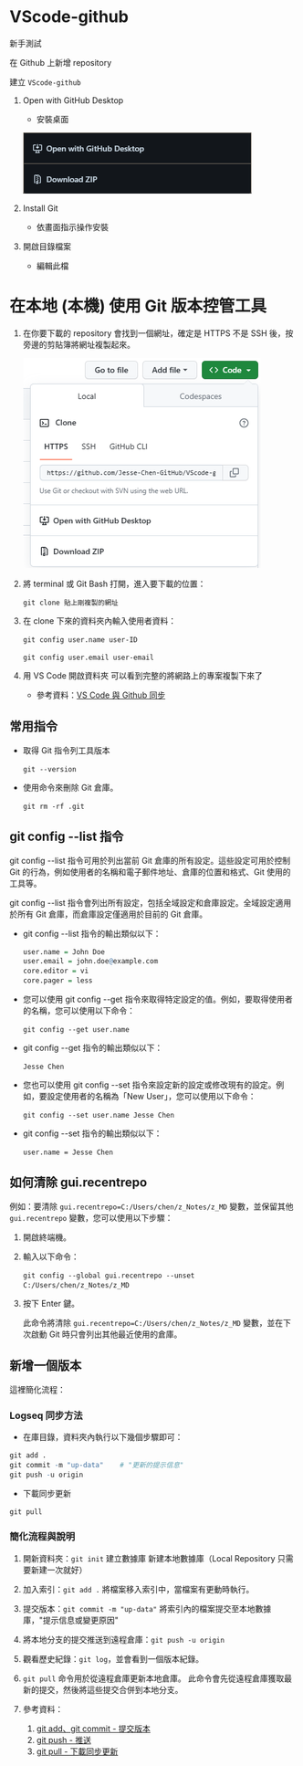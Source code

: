# VScode-github
新手測試

在 Github 上新增 repository

建立 `VScode-github`

1. Open with GitHub Desktop
   - 安裝桌面
   
   ![Alt text](./.images/image.png)

2. Install Git
   - 依畫面指示操作安裝

3. 開啟目錄檔案
   - 編輯此檔

# 在本地 (本機) 使用 Git 版本控管工具

1. 在你要下載的 repository 會找到一個網址，確定是 HTTPS 不是 SSH 後，按旁邊的剪貼簿將網址複製起來。
   
   ![Alt text](./.images/image-3.png)

2. 將 terminal 或 Git Bash 打開，進入要下載的位置：

   `git clone 貼上剛複製的網址`

3. 在 clone 下來的資料夾內輸入使用者資料：

   `git config user.name user-ID`

   `git config user.email user-email`


4. 用 VS Code 開啟資料夾
   可以看到完整的將網路上的專案複製下來了

   - 參考資料：[VS Code 與 Github 同步](https://jimmylab.wordpress.com/gp1015/git-github/vscode-github/)


## 常用指令
   - 取得 Git 指令列工具版本
      
      `git --version`

   - 使用命令來刪除 Git 倉庫。
      
      `git rm -rf .git`

## git config --list 指令
   git config --list 指令可用於列出當前 Git 倉庫的所有設定。這些設定可用於控制 Git 的行為，例如使用者的名稱和電子郵件地址、倉庫的位置和格式、Git 使用的工具等。

   git config --list 指令會列出所有設定，包括全域設定和倉庫設定。全域設定適用於所有 Git 倉庫，而倉庫設定僅適用於目前的 Git 倉庫。

   - git config --list 指令的輸出類似以下：
      ```r {text}
      user.name = John Doe
      user.email = john.doe@example.com
      core.editor = vi
      core.pager = less
      ```
   - 您可以使用 git config --get 指令來取得特定設定的值。例如，要取得使用者的名稱，您可以使用以下命令：
  
      `git config --get user.name`

   - git config --get 指令的輸出類似以下：
      
      `Jesse Chen`

   - 您也可以使用 git config --set 指令來設定新的設定或修改現有的設定。例如，要設定使用者的名稱為「New User」，您可以使用以下命令：
      
      `git config --set user.name Jesse Chen`

   - git config --set 指令的輸出類似以下：
      
      `user.name = Jesse Chen`


## 如何清除 gui.recentrepo
例如：要清除 `gui.recentrepo=C:/Users/chen/z_Notes/z_MD` 變數，並保留其他 `gui.recentrepo` 變數，您可以使用以下步驟：

1. 開啟終端機。
2. 輸入以下命令：
   
   `git config --global gui.recentrepo --unset C:/Users/chen/z_Notes/z_MD`
   
3. 按下 Enter 鍵。
   
   此命令將清除 `gui.recentrepo=C:/Users/chen/z_Notes/z_MD` 變數，並在下次啟動 Git 時只會列出其他最近使用的倉庫。

## 新增一個版本
這裡簡化流程：

### Logseq 同步方法
* 在庫目錄，資料夾內執行以下幾個步驟即可：

```r {.line-numbers}
git add .
git commit -m "up-data"    # "更新的提示信息"
git push -u origin
```

* 下載同步更新
```r
git pull
```



### 簡化流程與說明
1. 開新資料夾：`git init` 建立數據庫
   新建本地數據庫（Local Repository 只需要新建一次就好）

2. 加入索引：`git add .`
   將檔案移入索引中，當檔案有更動時執行。

3. 提交版本：`git commit -m "up-data"`
   將索引內的檔案提交至本地數據庫，"提示信息或變更原因"

4. 將本地分支的提交推送到遠程倉庫：`git push -u origin`

5. 觀看歷史紀錄：`git log`，並會看到一個版本紀錄。

6. `git pull` 命令用於從遠程倉庫更新本地倉庫。
   此命令會先從遠程倉庫獲取最新的提交，然後將這些提交合併到本地分支。

7. 參考資料：
   1) [git add、git commit - 提交版本](https://w3c.hexschool.com/git/7b64aa34)
   2) [git push - 推送](https://w3c.hexschool.com/git/3a1a8767)
   3) [git pull - 下載同步更新](https://w3c.hexschool.com/git/3a1a8767)